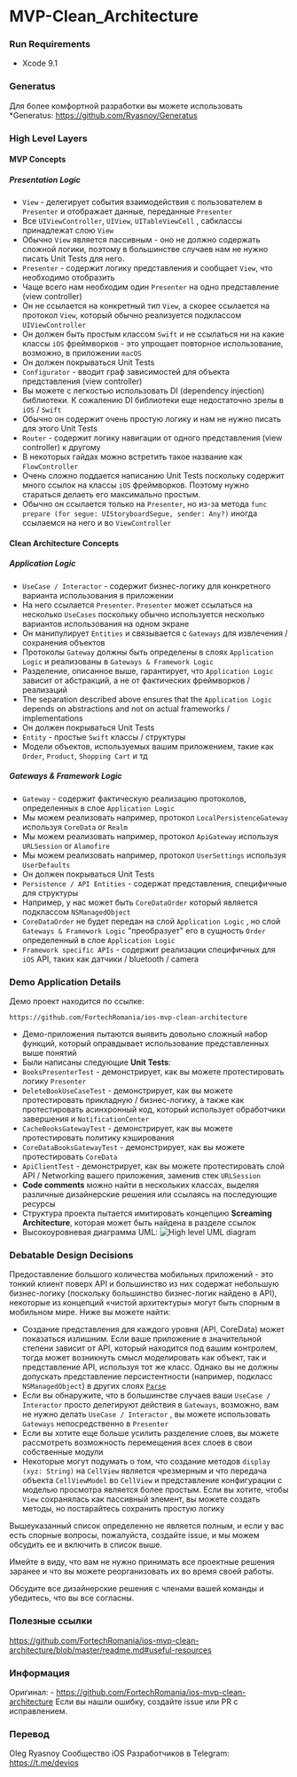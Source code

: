 # MVP-Clean_Architecture

### Run Requirements

* Xcode 9.1

### Generatus 
Для более комфортной разработки вы можете использовать
*Generatus: https://github.com/Ryasnoy/Generatus


### High Level Layers

#### MVP Concepts
##### Presentation Logic
* `View` - делегирует события взаимодействия с пользователем в `Presenter` и отображает данные, переданные `Presenter`
* Все `UIViewController`, `UIView`, `UITableViewCell` , сабклассы принадлежат слою `View`
* Обычно `View` является пассивным - оно не должно содержать сложной логики, поэтому в большинстве случаев нам не нужно писать Unit Tests для него.
* `Presenter` - содержит логику представления и сообщает `View`, что необходимо отобразить
* Чаще всего нам необходим один `Presenter` на одно представление (view controller)
* Он не ссылается на конкретный тип `View`, а скорее ссылается на протокол `View`, который обычно реализуется подклассом `UIViewController`
* Он должен быть простым классом `Swift` и не ссылаться ни на какие классы `iOS` фреймворков - это упрощает повторное использование, возможно, в приложении `macOS`
* Он должен покрываться Unit Tests
* `Configurator` - вводит граф зависимостей для объекта представления (view controller)
* Вы можете с легкостью использовать DI (dependency injection) библиотеки. К сожалению DI библиотеки еще недостаточно зрелы в `iOS` / `Swift`
* Обычно он содержит очень простую логику и нам не нужно писать для этого Unit Tests
* `Router` - содержит логику навигации от одного представления (view controller) к другому
* В некоторых гайдах можно встретить такое название как  `FlowController`
* Очень сложно поддается написанию Unit Tests поскольку содержит много ссылок на классы `iOS` фреймворков. Поэтому нужно стараться делаеть его максимально простым.
* Обычно он ссылается только на `Presenter`, но из-за метода `func prepare (for segue: UIStoryboardSegue, sender: Any?)`  иногда ссылаемся на него и во `ViewController`


#### Clean Architecture Concepts
##### Application Logic

* `UseCase / Interactor` - содержит бизнес-логику для конкретного варианта использования в приложении
* На него ссылается `Presenter`.  `Presenter`  может ссылаться на несколько  `UseCases`  поскольку обычно используется несколько вариантов использования на одном экране
* Он манипулирует `Entities` и связывается с `Gateways`  для извлечения / сохранения объектов
* Протоколы  `Gateway` должны быть определены в слоях `Application Logic`  и реализованы в `Gateways & Framework Logic`
* Разделение, описанное выше, гарантирует, что `Application Logic`  зависит от абстракций, а не от фактических фреймворков / реализаций
* The separation described above ensures that the `Application Logic` depends on abstractions and not on actual frameworks / implementations
* Он должен покрываться Unit Tests
* `Entity` - простые `Swift` классы / структуры
* Модели объектов, используемых вашим приложением, такие как `Order`, `Product`, `Shopping Cart` и тд

##### Gateways & Framework Logic

* `Gateway` -  содержит фактическую реализацию протоколов, определенных в слое  `Application Logic`
* Мы можем реализовать например, протокол  `LocalPersistenceGateway` используя  `CoreData` or `Realm`
* Мы можем реализовать например, протокол  `ApiGateway` используя `URLSession` or `Alamofire`
* Мы можем реализовать например, протокол  `UserSettings` используя  `UserDefaults`
* Он должен покрываться Unit Tests
* `Persistence / API Entities` - содержат представления, специфичные для структуры
* Например, у нас может быть `CoreDataOrder` который является подклассом  `NSManagedObject`
*  `CoreDataOrder` не будет передан на слой  `Application Logic` ,  но слой  `Gateways & Framework Logic` "преобразует" его в сущность `Order` определенный в слое `Application Logic`
* `Framework specific APIs` - содержит реализации специфичных для `iOS` API, таких как датчики / bluetooth / camera

### Demo Application Details
Демо проект находится по ссылке:
```
https://github.com/FortechRomania/ios-mvp-clean-architecture
```
* Демо-приложения пытаются выявить довольно сложный набор функций, который оправдывает использование представленных выше понятий
* Были написаны следующие __Unit Tests__:
* `BooksPresenterTest` - демонстрирует, как вы можете протестировать логику `Presenter`
* `DeleteBookUseCaseTest` - демонстрирует, как вы можете протестировать прикладную / бизнес-логику, а также как протестировать асинхронный код, который использует обработчики завершения и `NotificationCenter`
* `CacheBooksGatewayTest` - демонстрирует, как вы можете протестировать политику кэширования
* `CoreDataBooksGatewayTest` - демонстрирует, как вы можете протестировать `CoreData`
* `ApiClientTest` - демонстрирует, как вы можете протестировать слой API / Networking вашего приложения, заменив стек `URLSession`
* __Code comments__ можно найти в нескольких классах, выделяя различные дизайнерские решения или ссылаясь на последующие ресурсы
* Структура проекта пытается имитировать концепцию __Screaming Architecture__, которая может быть найдена в разделе ссылок
* Высокоуровневая диаграмма UML:
![High level UML diagram](https://github.com/FortechRomania/ios-mvp-clean-architecture/blob/master/CleanArchitecture.png)

### Debatable Design Decisions

Предоставление большого количества мобильных приложений - это тонкий клиент поверх API и большинство из них содержат небольшую бизнес-логику (поскольку большинство бизнес-логик найдено в API), некоторые из концепций «чистой архитектуры» могут быть спорным в мобильном мире. Ниже вы можете найти:

* Создание представления для каждого уровня (API, CoreData) может показаться излишним. Если ваше приложение в значительной степени зависит от API, который находится под вашим контролем, тогда может возникнуть смысл моделировать как объект, так и представление API, используя тот же класс. Однако вы не должны допускать представление персистентности (например, подкласс `NSManagedObject`) в других слоях [`Parse`](https://techcrunch.com/2016/01/28/facebook-shutters-its-parse-developer-platform/)
* Если вы обнаружите, что в большинстве случаев ваши `UseCase / Interactor`  просто делегируют действия в `Gateways`, возможно, вам не нужно делать `UseCase / Interactor` , вы можете использовать `Gateways` непосредственно в `Presenter`
* Если вы хотите еще больше усилить разделение слоев, вы можете рассмотреть возможность перемещения всех слоев в свои собственные модули
* Некоторые могут подумать о том, что создание методов `display (xyz: String)` на `CellView` является чрезмерным и что передача объекта `CellViewModel`  во  `CellView` и представление конфигурации с моделью просмотра является более простым. Если вы хотите, чтобы `View` сохранялась как пассивный элемент, вы можете создать методы, но постарайтесь сохранить простую логику

Вышеуказанный список определенно не является полным, и если у вас есть спорные вопросы, пожалуйста, создайте issue, и мы можем обсудить ее и включить в список выше.

Имейте в виду, что вам не нужно принимать все проектные решения заранее и что вы можете реорганизовать их во время своей работы.

Обсудите все дизайнерские решения с членами вашей команды и убедитесь, что вы все согласны.

### Полезные ссылки

https://github.com/FortechRomania/ios-mvp-clean-architecture/blob/master/readme.md#useful-resources

### Информация

Оригинал: - https://github.com/FortechRomania/ios-mvp-clean-architecture
Если вы нашли ошибку, создайте issue или PR с исправлением.


### Перевод
Oleg Ryasnoy
Сообщество iOS Разработчиков в Telegram: https://t.me/devios

